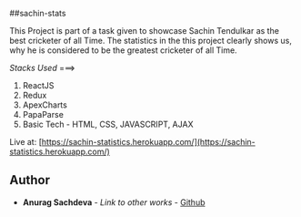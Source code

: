 ##sachin-stats

This Project is part of a task given to showcase Sachin Tendulkar as the best cricketer of all Time. The statistics in the this project clearly shows us, why he is considered to be the greatest cricketer of all Time.

*Stacks Used* ===>
1) ReactJS
2) Redux
3) ApexCharts
4) PapaParse
5) Basic Tech - HTML, CSS, JAVASCRIPT, AJAX

Live at:
[https://sachin-statistics.herokuapp.com/](https://sachin-statistics.herokuapp.com/)

## Author

* **Anurag Sachdeva** - *Link to other works* - [Github](https://github.com/anuragsachdeva28)